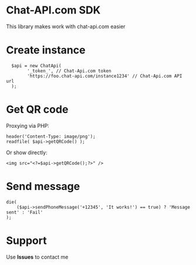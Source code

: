# Chat-API.com SDK

This library makes work with chat-api.com easier

# Create instance

```
  $api = new ChatApi(
        '_token_', // Chat-Api.com token
        'https://foo.chat-api.com/instance1234' // Chat-Api.com API url
  );
```

# Get QR code

Proxying via PHP:
```
header('Content-Type: image/png');
readfile( $api->getQRCode() );
```

Or show directly:
```
<img src="<?=$api->getQRCode();?>" />
```

# Send message

```
die(
    ($api->sendPhoneMessage('+12345', 'It works!') == true) ? 'Message sent' : 'Fail'
);
```

# Support
Use **Issues** to contact me